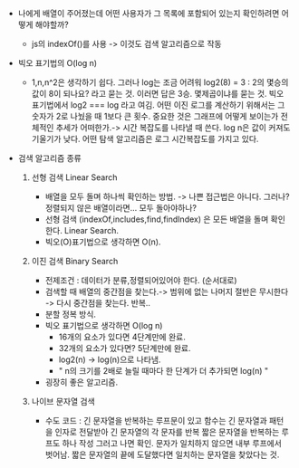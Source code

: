 - 나에게 배열이 주어졌는데 어떤 사용자가 그 목록에 포함되어 있는지 확인하려면 어떻게 해야할까?

  - js의 indexOf()를 사용 -> 이것도 검색 알고리즘으로 작동

- 빅오 표기법의 O(log n)

  - 1,n,n^2은 생각하기 쉽다. 그러나 log는 조금 어려워
    log2(8) = 3 : 2의 몇승의 값이 8이 되나요? 라고 묻는 것.
    이러면 답은 3승. 몇제곱이냐를 묻는 것.
    빅오표기법에서 log2 === log 라고 여김.
    어떤 이진 로그를 계산하기 위해서는 그 숫자가 2로 나눴을 때 1보다 큰 횟수.
    중요한 것은 그래프에 어떻게 보이는가 전체적인 추세가 어떠한가.-> 시간 복잡도를 나타낼 때 쓴다.
    log n은 값이 커져도 기울기가 낮다.
    어떤 탐색 알고리즘은 로그 시간복잡도를 가지고 있다.

- 검색 알고리즘 종류

  1. 선형 검색 Linear Search

     - 배열을 모두 돌며 하나씩 확인하는 방법. -> 나쁜 접근법은 아니다. 그러나? 정렬되지 않은 배열이라면... 모두 돌아야하나?
     - 선형 검색 (indexOf,includes,find,findIndex) 은 모든 배열을 돌며 확인한다. Linear Search.
     - 빅오(O)표기법으로 생각하면 O(n).

  2. 이진 검색 Binary Search

     - 전제조건 : 데이터가 분류,정렬되어있어야 한다. (순서대로)
     - 검색할 때 배열의 중간점을 찾는다.-> 범위에 없는 나머지 절반은 무시한다 -> 다시 중간점을 찾는다. 반복..
     - 분할 정복 방식.
     - 빅오 표기법으로 생각하면 O(log n)
       - 16개의 요소가 있다면 4단계만에 완료.
       - 32개의 요소가 있다면? 5단계만에 완료.
       - log2(n) -> log(n)으로 나타냄.
       - " n의 크기를 2배로 늘릴 때마다 한 단계가 더 추가되면 log(n) "
     - 굉장히 좋은 알고리즘.

  3. 나이브 문자열 검색
     - 수도 코드 : 긴 문자열을 반복하는 루프문이 있고 함수는 긴 문자열과 패턴을 인자로 전달받아 긴 문자열의 각 문자를 반복
       짧은 문자열을 반복하는 루프도 하나 작성 그러고 나면 확인.
       문자가 일치하지 않으면 내부 루프에서 벗어남.
       짧은 문자열의 끝에 도달했다면 일치하는 문자열을 찾았다는 것.

